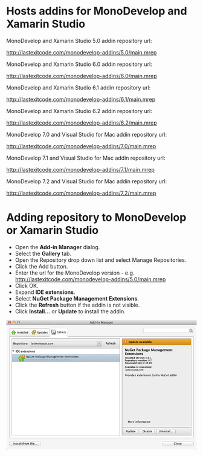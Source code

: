 # Hosts addins for MonoDevelop and Xamarin Studio

MonoDevelop and Xamarin Studio 5.0 addin repository url:

  http://lastexitcode.com/monodevelop-addins/5.0/main.mrep  
  
MonoDevelop and Xamarin Studio 6.0 addin repository url:

  http://lastexitcode.com/monodevelop-addins/6.0/main.mrep
  
MonoDevelop and Xamarin Studio 6.1 addin repository url:

  http://lastexitcode.com/monodevelop-addins/6.1/main.mrep
  
MonoDevelop and Xamarin Studio 6.2 addin repository url:

  http://lastexitcode.com/monodevelop-addins/6.2/main.mrep

MonoDevelop 7.0 and Visual Studio for Mac addin repository url:

  http://lastexitcode.com/monodevelop-addins/7.0/main.mrep

MonoDevelop 7.1 and Visual Studio for Mac addin repository url:

http://lastexitcode.com/monodevelop-addins/7.1/main.mrep

MonoDevelop 7.2 and Visual Studio for Mac addin repository url:

http://lastexitcode.com/monodevelop-addins/7.2/main.mrep

# Adding repository to MonoDevelop or Xamarin Studio

 * Open the **Add-in Manager** dialog.
 * Select the **Gallery** tab.
 * Open the Repository drop down list and select Manage Repositories.
 * Click the Add button.
 * Enter the url for the MonoDevelop version - e.g. http://lastexitcode.com/monodevelop-addins/5.0/main.mrep
 * Click OK.
 * Expand **IDE extensions**.
 * Select **NuGet Package Management Extensions**.
 * Click the **Refresh** button if the addin is not visible.
 * Click **Install...** or **Update** to install the addin.

![NuGet package management extension addin in the addin manager dialog](images/AddinManagerNuGetExtensionsAddin.png)
